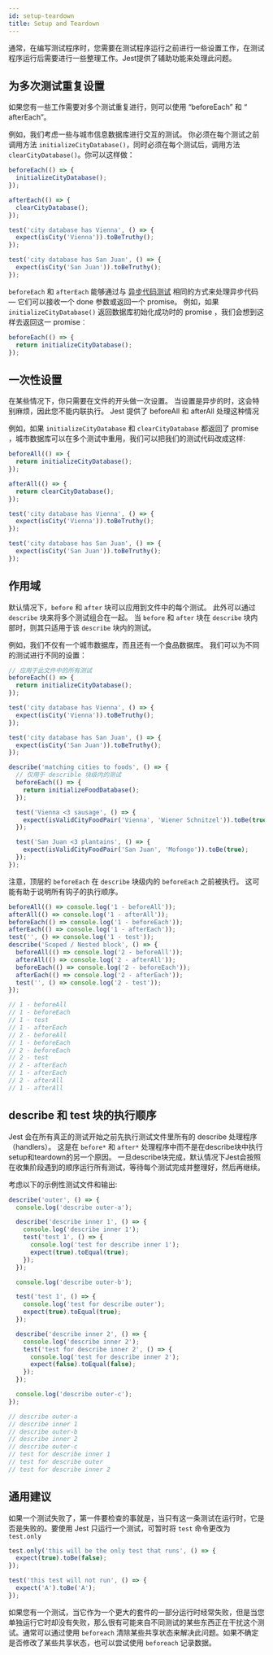 ```yaml
---
id: setup-teardown
title: Setup and Teardown
---
```


通常，在编写测试程序时，您需要在测试程序运行之前进行一些设置工作，在测试程序运行后需要进行一些整理工作。Jest提供了辅助功能来处理此问题。

## 为多次测试重复设置

如果您有一些工作需要对多个测试重复进行，则可以使用 “beforeEach” 和 “ afterEach”。

例如，我们考虑一些与城市信息数据库进行交互的测试。 你必须在每个测试之前调用方法 `initializeCityDatabase()`，同时必须在每个测试后，调用方法 `clearCityDatabase()`。你可以这样做：

```js
beforeEach(() => {
  initializeCityDatabase();
});

afterEach(() => {
  clearCityDatabase();
});

test('city database has Vienna', () => {
  expect(isCity('Vienna')).toBeTruthy();
});

test('city database has San Juan', () => {
  expect(isCity('San Juan')).toBeTruthy();
});
```

`beforeEach` 和 `afterEach` 能够通过与 [异步代码测试](TestingAsyncCode.md) 相同的方式来处理异步代码  — 它们可以接收一个 done 参数或返回一个 promise。 例如，如果 `initializeCityDatabase()` 返回数据库初始化成功时的 promise ，我们会想到这样去返回这一 promise︰

```js
beforeEach(() => {
  return initializeCityDatabase();
});
```

## 一次性设置

在某些情况下，你只需要在文件的开头做一次设置。 当设置是异步的时，这会特别麻烦，因此您不能内联执行。 Jest 提供了 beforeAll 和 afterAll 处理这种情况

例如，如果 `initializeCityDatabase` 和 `clearCityDatabase` 都返回了 promise ，城市数据库可以在多个测试中重用，我们可以把我们的测试代码改成这样:

```js
beforeAll(() => {
  return initializeCityDatabase();
});

afterAll(() => {
  return clearCityDatabase();
});

test('city database has Vienna', () => {
  expect(isCity('Vienna')).toBeTruthy();
});

test('city database has San Juan', () => {
  expect(isCity('San Juan')).toBeTruthy();
});
```

## 作用域

默认情况下，`before` 和 `after` 块可以应用到文件中的每个测试。 此外可以通过 `describe` 块来将多个测试组合在一起。 当 `before` 和 `after` 块在 `describe` 块内部时，则其只适用于该 `describe` 块内的测试。

例如，我们不仅有一个城市数据库，而且还有一个食品数据库。 我们可以为不同的测试进行不同的设置：

```js
// 应用于此文件中的所有测试
beforeEach(() => {
  return initializeCityDatabase();
});

test('city database has Vienna', () => {
  expect(isCity('Vienna')).toBeTruthy();
});

test('city database has San Juan', () => {
  expect(isCity('San Juan')).toBeTruthy();
});

describe('matching cities to foods', () => {
  // 仅用于 describle 块级内的测试
  beforeEach(() => {
    return initializeFoodDatabase();
  });

  test('Vienna <3 sausage', () => {
    expect(isValidCityFoodPair('Vienna', 'Wiener Schnitzel')).toBe(true);
  });

  test('San Juan <3 plantains', () => {
    expect(isValidCityFoodPair('San Juan', 'Mofongo')).toBe(true);
  });
});
```

注意，顶层的 `beforeEach` 在 `describe` 块级内的 `beforeEach` 之前被执行。 这可能有助于说明所有钩子的执行顺序。

```js
beforeAll(() => console.log('1 - beforeAll'));
afterAll(() => console.log('1 - afterAll'));
beforeEach(() => console.log('1 - beforeEach'));
afterEach(() => console.log('1 - afterEach'));
test('', () => console.log('1 - test'));
describe('Scoped / Nested block', () => {
  beforeAll(() => console.log('2 - beforeAll'));
  afterAll(() => console.log('2 - afterAll'));
  beforeEach(() => console.log('2 - beforeEach'));
  afterEach(() => console.log('2 - afterEach'));
  test('', () => console.log('2 - test'));
});

// 1 - beforeAll
// 1 - beforeEach
// 1 - test
// 1 - afterEach
// 2 - beforeAll
// 1 - beforeEach
// 2 - beforeEach
// 2 - test
// 2 - afterEach
// 1 - afterEach
// 2 - afterAll
// 1 - afterAll
```

## describe 和 test 块的执行顺序

Jest 会在所有真正的测试开始之前先执行测试文件里所有的 describe 处理程序（handlers）。 这是在 `before*` 和 `after*` 处理程序中而不是在describe块中执行setup和teardown的另一个原因。 一旦describe块完成，默认情况下Jest会按照在收集阶段遇到的顺序运行所有测试，等待每个测试完成并整理好，然后再继续。

考虑以下的示例性测试文件和输出:

```js
describe('outer', () => {
  console.log('describe outer-a');

  describe('describe inner 1', () => {
    console.log('describe inner 1');
    test('test 1', () => {
      console.log('test for describe inner 1');
      expect(true).toEqual(true);
    });
  });

  console.log('describe outer-b');

  test('test 1', () => {
    console.log('test for describe outer');
    expect(true).toEqual(true);
  });

  describe('describe inner 2', () => {
    console.log('describe inner 2');
    test('test for describe inner 2', () => {
      console.log('test for describe inner 2');
      expect(false).toEqual(false);
    });
  });

  console.log('describe outer-c');
});

// describe outer-a
// describe inner 1
// describe outer-b
// describe inner 2
// describe outer-c
// test for describe inner 1
// test for describe outer
// test for describe inner 2
```

## 通用建议

如果一个测试失败了，第一件要检查的事就是，当只有这一条测试在运行时，它是否是失败的。要使用 Jest 只运行一个测试，可暂时将 `test` 命令更改为 `test.only`

```js
test.only('this will be the only test that runs', () => {
  expect(true).toBe(false);
});

test('this test will not run', () => {
  expect('A').toBe('A');
});
```

如果您有一个测试，当它作为一个更大的套件的一部分运行时经常失败，但是当您单独运行它时却没有失败，那么很有可能来自不同测试的某些东西正在干扰这个测试。通常可以通过使用 `beforeach` 清除某些共享状态来解决此问题。如果不确定是否修改了某些共享状态，也可以尝试使用 `beforeach` 记录数据。
